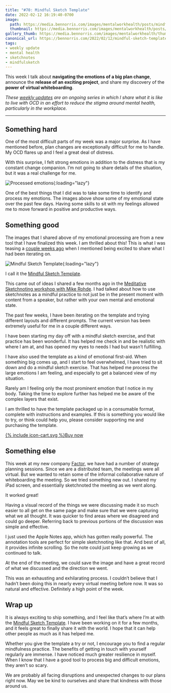 ```yaml
---
title: "#70: Mindful Sketch Template"
date: 2022-02-12 16:19:40-0700
image: 
  path: https://media.bennorris.com/images/mentalworkhealth/posts/mindful-sketch-template.jpg
  thumbnail: https://media.bennorris.com/images/mentalworkhealth/posts/thumbnails/mindful-sketch-template.jpg
gallery_thumb: https://media.bennorris.com/images/mentalworkhealth/thumbs/mindful-sketch-template.jpg
canonical_url: https://bennorris.com/2022/02/12/mindful-sketch-template
tags:
- weekly update
- mental health
- sketchnotes
- mindfulsketch
---
```


This week I talk about **navigating the emotions of a big plan change**, announce the **release of an exciting project**, and share my discovery of the **power of virtual whiteboarding**.

_These [weekly updates](https://bennorris.com/tags/weekly-update/) are an ongoing series in which I share what it is like to live with OCD in an effort to reduce the stigma around mental health, particularly in the workplace._

***


## Something hard

One of the most difficult parts of my week was a major surprise. As I have mentioned before, plan changes are exceptionally difficult for me to handle. My OCD flares up and I feel a great deal of distress.

With this surprise, I felt strong emotions in addition to the distress that is my constant change companion. I’m not going to share details of the situation, but it was a real challenge for me.

![Processed emotions](https://media.bennorris.com/images/mentalworkhealth/posts/processed-emotions.jpg){:loading="lazy"}

One of the best things that I did was to take some time to identify and process my emotions. The images above show some of my emotional state over the past few days. Having some skills to sit with my feelings allowed me to move forward in positive and productive ways.


## Something good

The images that I shared above of my emotional processing are from a new tool that I have finalized this week. I am thrilled about this! This is what I was teasing a [couple weeks ago](https://bennorris.com/2022/01/29/i-have-value) when I mentioned being excited to share what I had been iterating on.

![Mindful Sketch Template](https://media.bennorris.com/images/bennorris/mindful-sketch-template.jpg){:loading="lazy"}

I call it the [Mindful Sketch Template](https://bennorris.com/mindful-sketch-template/).

This came out of ideas I shared a few months ago in the [Meditative Sketchnoting workshop with Mike Rohde](https://bennorris.com/2021/11/19/meditative-sketchnotes-workshop). I had talked about how to use sketchnotes as a mindful practice to not just be in the present moment with content from a speaker, but rather with your own mental and emotional state.

The past few weeks, I have been iterating on the template and trying different layouts and different prompts. The current version has been extremely useful for me in a couple different ways.

I have been starting my day off with a mindful sketch exercise, and that practice has been wonderful. It has helped me check in and be realistic with where I am at, and has opened my eyes to needs I had but wasn’t fulfilling.

I have also used the template as a kind of emotional first-aid. When something big comes up, and I start to feel overwhelmed, I have tried to sit down and do a mindful sketch exercise. That has helped me process the large emotions I am feeling, and especially to get a balanced view of my situation.

Rarely am I feeling only the most prominent emotion that I notice in my body. Taking the time to explore further has helped me be aware of the complex layers that exist.

I am thrilled to have the template packaged up in a consumable format, complete with instructions and examples. If this is something you would like to try, or think could help you, please consider supporting me and purchasing the template.

<a href="https://bennorris.shop/l/mindfulsketch" class="btn"><span class="icon">{% include icon-cart.svg %}</span>Buy now</a>



## Something else

This week at my new company [Factor](https://factor.xyz), we have had a number of strategy planning sessions. Since we are a distributed team, the meetings were all virtual. But we wanted to retain some of the informal collaborative nature of whiteboarding the meeting. So we tried something new out. I shared my iPad screen, and essentially sketchnoted the meeting as we went along.

It worked great!

Having a visual record of the things we were discussing made it so much easier to all get on the same page and make sure that we were capturing what we all thought. It was quicker to find areas where we disagreed and could go deeper. Referring back to previous portions of the discussion was simple and effective.

I just used the Apple Notes app, which has gotten really powerful. The annotation tools are perfect for simple sketchnoting like that. And best of all, it provides infinite scrolling. So the note could just keep growing as we continued to talk.

At the end of the meeting, we could save the image and have a great record of what we discussed and the direction we went.

This was an exhausting and exhilarating process. I couldn’t believe that I hadn’t been doing this in nearly every virtual meeting before now. It was so natural and effective. Definitely a high point of the week.


## Wrap up

It is always exciting to ship something, and I feel like that’s where I’m at with the [Mindful Sketch Template](https://bennorris.com/mindful-sketch-template/). I have been working on it for a few months, and it feels great to finally share it with the world. I hope that it can help other people as much as it has helped me.

Whether you give the template a try or not, I encourage you to find a regular mindfulness practice. The benefits of getting in touch with yourself regularly are immense. I have noticed much greater resilience in myself. When I know that I have a good tool to process big and difficult emotions, they aren’t so scary.

We are probably all facing disruptions and unexpected changes to our plans right now. May we be kind to ourselves and share that kindness with those around us.

